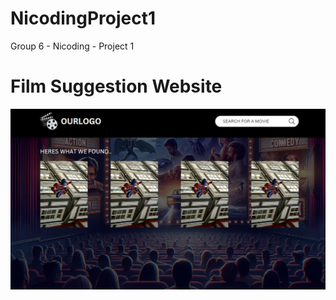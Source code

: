 # NicodingProject1
Group 6 - Nicoding - Project 1

# Film Suggestion Website

![](assets/images/Mockup.jpg)